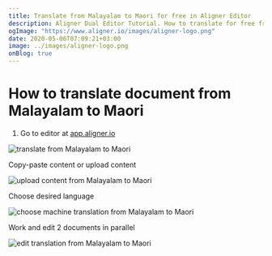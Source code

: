```yaml
---
title: Translate from Malayalam to Maori for free in Aligner Editor
description: Aligner Dual Editor Tutorial. How to translate for free from Malayalam to Maori. Aligner is multilingual document management platform. 
ogImage: "https://www.aligner.io/images/aligner-logo.png"
date: 2020-05-06T07:09:21+03:00
image: ../images/aligner-logo.png
onBlog: true
---
```


# How to translate document from Malayalam to Maori

1. Go to editor at [app.aligner.io](https://app.aligner.io "Aligner App web page")

![translate from Malayalam to Maori](../aligner-blank-editor.png "translate from Malayalam to Maori")

Copy-paste content or upload content

![upload content from Malayalam to Maori](../aligner-uploaded-document.png "upload content from Malayalam to Maori")

Choose desired language

![choose machine translation from Malayalam to Maori](../aligner-language-dropdown.png "choose machine translation from Malayalam to Maori")

Work and edit 2 documents in parallel

![edit translation from Malayalam to Maori](../aligner-double-sitded-editor.png "edit translation from Malayalam to Maori")

